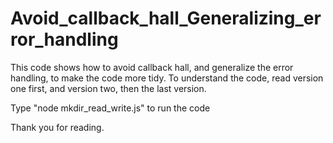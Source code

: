 # Avoid_callback_hall_Generalizing_error_handling

This code shows how to avoid callback hall, and generalize the error handling, to make the code more tidy. 
To understand the code, read version one first, and version two, then the last version. 


Type "node mkdir_read_write.js" to run the code

Thank you for reading. 
